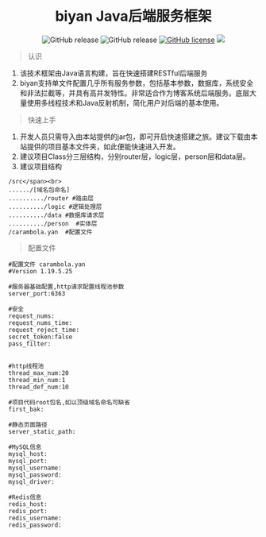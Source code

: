<div  style="text-align:center">
<H1>biyan Java后端服务框架</H1>
<img alt="GitHub release" src="https://img.shields.io/badge/java-%3E%3D1.8-blue">
<img alt="GitHub release" src="https://img.shields.io/github/release/BegoniaGit/biyan">
<a href="https://github.com/BegoniaGit/biyan/blob/master/LICENSE"><img alt="GitHub license" src="https://img.shields.io/github/license/BegoniaGit/biyan"></a>
<image src="https://raw.githubusercontent.com/BegoniaGit/images/master/img/20190614161907.png"></image>
</div>

> 认识
1. 该技术框架由Java语言构建，旨在快速搭建RESTful后端服务
2. biyan支持单文件配置几乎所有服务参数，包括基本参数，数据库，系统安全和非法拦截等，并具有高并发特性。非常适合作为博客系统后端服务。底层大量使用多线程技术和Java反射机制，简化用户对后端的基本使用。

> 快速上手
1. 开发人员只需导入由本站提供的jar包，即可开启快速搭建之旅。建议下载由本站提供的项目基本文件夹，如此便能快速进入开发。
2. 建议项目Class分三层结构，分别router层，logic层，person层和data层。
3. 建议项目结构
```
/src</span><br>
....../[域名包命名]
........../router #路由层
........../logic #逻辑处理层
........../data #数据库请求层
........../person  #实体层
/carambola.yan  #配置文件
```

> 配置文件
````
#配置文件 carambola.yan
#Version 1.19.5.25

#服务器基础配置,http请求配置线程池参数
server_port:6363

#安全
request_nums:
request_nums_time:
request_reject_time:
secret_token:false
pass_filter:


#http线程池
thread_max_num:20
thread_min_num:1
thread_def_num:10

#项目代码root包名,如以顶级域名命名可缺省
first_bak:

#静态页面路径
server_static_path:

#MySQL信息
mysql_host:
mysql_port:
mysql_username:
mysql_password:
mysql_driver:

#Redis信息
redis_host:
redis_port:
redis_username:
redis_password:

````
